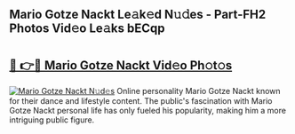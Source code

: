## Mario Gotze Nackt Le𝚊k𝚎d N𝚞𝚍es - Part-FH2 Photos Vid𝚎o Le𝚊ks bECqp

# <h2><a href="http://fb4vzi.evod.top/?m=Mario+Gotze+Nackt">🔗 👉🔴 Mario Gotze Nackt Vid𝚎o Ph𝚘t𝚘s</a></h2>

[![Mario Gotze Nackt N𝚞d𝚎s](https://i.imgur.com/8V9OHl7.gif)](http://fb4vzi.evod.top/?m=Mario+Gotze+Nackt)
Online personality Mario Gotze Nackt known for their dance and lifestyle content. The public's fascination with Mario Gotze Nackt personal life has only fueled his popularity, making him a more intriguing public figure. 
